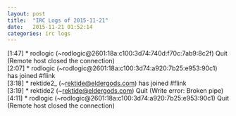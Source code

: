```yaml
---
layout: post
title:  "IRC Logs of 2015-11-21"
date:   2015-11-21 01:52:14
categories: irc logs
---
```

<span class="irc-date">[1:47]</span> <span class="irc-navy">* rodlogic (~rodlogic@2601:18a:c100:3d74:740d:f70c:7ab9:8c2f) Quit (Remote host closed the connection)</span><br />
<span class="irc-date">[2:07]</span> <span class="irc-green">* rodlogic (~rodlogic@2601:18a:c100:3d74:a920:7b25:e953:90c1) has joined #flink</span><br />
<span class="irc-date">[3:18]</span> <span class="irc-green">* rektide2_ (~rektide@eldergods.com) has joined #flink</span><br />
<span class="irc-date">[3:19]</span> <span class="irc-navy">* rektide2 (~rektide@eldergods.com) Quit (Write error: Broken pipe)</span><br />
<span class="irc-date">[4:11]</span> <span class="irc-navy">* rodlogic (~rodlogic@2601:18a:c100:3d74:a920:7b25:e953:90c1) Quit (Remote host closed the connection)</span><br />

